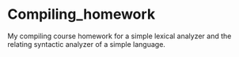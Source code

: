 # Compiling_homework
My compiling course homework for a simple lexical analyzer and the relating syntactic analyzer of a simple language.
